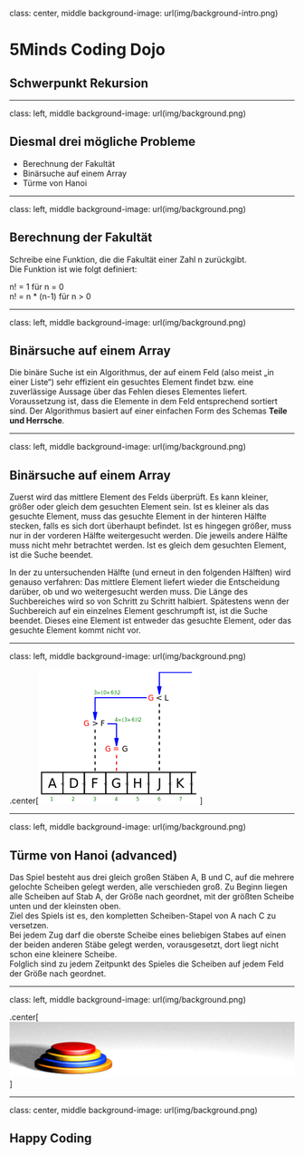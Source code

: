 class: center, middle
background-image: url(img/background-intro.png)

# 5Minds Coding Dojo
## Schwerpunkt Rekursion
  
---
class: left, middle
background-image: url(img/background.png)

## Diesmal drei mögliche Probleme

* Berechnung der Fakultät
* Binärsuche auf einem Array
* Türme von Hanoi
  
---
class: left, middle
background-image: url(img/background.png)

## Berechnung der Fakultät

Schreibe eine Funktion, die die Fakultät einer Zahl n zurückgibt.  
Die Funktion ist wie folgt definiert:  
  
n! = 1 für n = 0  
n! = n * (n-1) für n > 0
  
---
class: left, middle
background-image: url(img/background.png)

## Binärsuche auf einem Array

Die binäre Suche ist ein Algorithmus, der auf einem Feld (also meist „in einer
Liste“) sehr effizient ein gesuchtes Element findet bzw. eine zuverlässige
Aussage über das Fehlen dieses Elementes liefert. Voraussetzung ist, dass die
Elemente in dem Feld entsprechend sortiert sind. Der Algorithmus basiert auf
einer einfachen Form des Schemas __Teile und Herrsche__.
  
---
class: left, middle
background-image: url(img/background.png)

## Binärsuche auf einem Array

Zuerst wird das mittlere Element des Felds überprüft. Es kann kleiner, größer
oder gleich dem gesuchten Element sein. Ist es kleiner als das gesuchte Element,
muss das gesuchte Element in der hinteren Hälfte stecken, falls es sich dort
überhaupt befindet. Ist es hingegen größer, muss nur in der vorderen Hälfte
weitergesucht werden. Die jeweils andere Hälfte muss nicht mehr betrachtet
werden. Ist es gleich dem gesuchten Element, ist die Suche beendet.

In der zu untersuchenden Hälfte (und erneut in den folgenden Hälften) wird
genauso verfahren: Das mittlere Element liefert wieder die Entscheidung darüber,
ob und wo weitergesucht werden muss. Die Länge des Suchbereiches wird so von
Schritt zu Schritt halbiert. Spätestens wenn der Suchbereich auf ein einzelnes
Element geschrumpft ist, ist die Suche beendet. Dieses eine Element ist entweder
das gesuchte Element, oder das gesuchte Element kommt nicht vor.

---
class: left, middle
background-image: url(img/background.png)

.center[![architecture](img/Binary_search.png)]

---
class: left, middle
background-image: url(img/background.png)

## Türme von Hanoi (advanced)

Das Spiel besteht aus drei gleich großen Stäben A, B und C, auf die mehrere gelochte Scheiben gelegt werden, alle verschieden groß. Zu Beginn liegen alle Scheiben auf Stab A, der Größe nach geordnet, mit der größten Scheibe unten und der kleinsten oben.  
Ziel des Spiels ist es, den kompletten Scheiben-Stapel von A nach C zu versetzen.  
Bei jedem Zug darf die oberste Scheibe eines beliebigen Stabes auf einen der beiden anderen Stäbe gelegt werden, vorausgesetzt, dort liegt nicht schon eine kleinere Scheibe.  
Folglich sind zu jedem Zeitpunkt des Spieles die Scheiben auf jedem Feld der Größe nach geordnet.

---
class: left, middle
background-image: url(img/background.png)

.center[<img src="img/Tower_of_Hanoi_4.gif" alt="Hanoi" height="98" width="640"/>]  

---
class: center, middle
background-image: url(img/background.png)

## Happy Coding
